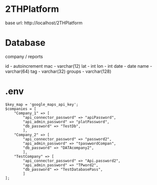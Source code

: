 # 2THPlatform
base url:
http://localhost/2THPlatform

# Database

company / reports 

id - autoincrement
mac - varchar(12)
lat - int
lon - int
date - date
name - varchar(64)
tag - varchar(32)
groups - varchar(128)

# .env
```
$key_map = 'google_maps_api_key';
$companies = [
	"Company_1" => [
		"api_connector_password" => "apiPassword",
		"api_admin_password" => "platPassword",
		"db_password" => "TestDb",
		],
	"Company_2" => [
		"api_connector_password" => "password2",
		"api_admin_password" => "tpaswwordCompan",
		"db_password" => "DATAcompany2",
		],
	"TestCompany" => [
		"api_connector_password" => "Api.password2",
		"api_admin_password" => "TPword2",
		"db_password" => "TestDatabasePass",
		]
];
```
